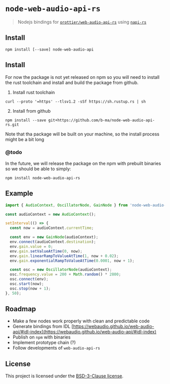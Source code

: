 # `node-web-audio-api-rs`

> Nodejs bindings for [`orottier/web-audio-api-rs`](https://github.com/orottier/web-audio-api-rs/) using [`napi-rs`](https://github.com/napi-rs/napi-rs/)

## Install

```
npm install [--save] node-web-audio-api
```

## Install

For now the package is not yet released on npm so you will need to install the rust
toolchain and install and build the package from github.

1. Install rust toolchain

```
curl --proto '=https' --tlsv1.2 -sSf https://sh.rustup.rs | sh
```

2. Install from github

```
npm install --save git+https://github.com/b-ma/node-web-audio-api-rs.git
```

Note that tha package will be built on your machine, so the install process might be a bit long

### @todo

In the future, we will release the package on the npm with prebuilt binaries so we 
should be able to simply:

```
npm install node-web-audio-api-rs
```

## Example

```js
import { AudioContext, OscillatorNode, GainNode } from 'node-web-audio-api';

const audioContext = new AudioContext();

setInterval(() => {
  const now = audioContext.currentTime;

  const env = new GainNode(audioContext);
  env.connect(audioContext.destination);
  env.gain.value = 0;
  env.gain.setValueAtTime(0, now);
  env.gain.linearRampToValueAtTime(1, now + 0.02);
  env.gain.exponentialRampToValueAtTime(0.0001, now + 1);

  const osc = new OscillatorNode(audioContext);
  osc.frequency.value = 200 + Math.random() * 2800;
  osc.connect(env);
  osc.start(now);
  osc.stop(now + 1);
}, 50);
```


## Roadmap

- Make a few nodes work properly with clean and predictable code
- Generate bindings from IDL [https://webaudio.github.io/web-audio-api/#idl-index](https://webaudio.github.io/web-audio-api/#idl-index)
- Publish on `npm` with binaries
- Implement prototype chain (?)
- Follow developments of `web-audio-api-rs`

## License

This project is licensed under the [BSD-3-Clause license](./LICENSE).
